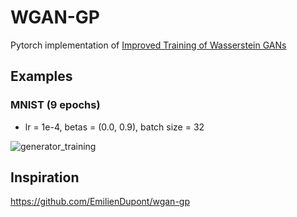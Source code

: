 # WGAN-GP
Pytorch implementation of [Improved Training of Wasserstein GANs
](https://arxiv.org/abs/1704.00028)

## Examples
### MNIST (9 epochs)
* lr = 1e-4, betas = (0.0, 0.9), batch size = 32

![generator_training](https://user-images.githubusercontent.com/57002207/153927717-4760d432-1937-40eb-87c7-575073d52aa8.gif)

## Inspiration
https://github.com/EmilienDupont/wgan-gp
